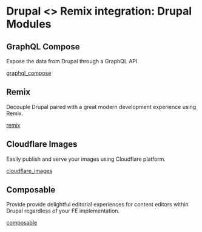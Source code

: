 # Drupal <> Remix integration: Drupal Modules

## GraphQL Compose
Expose the data from Drupal through a GraphQL API.

[graphql_compose](https://www.drupal.org/project/graphql_compose)

## Remix

Decouple Drupal paired with a great modern development experience using Remix.

[remix](https://www.drupal.org/project/remix)

## Cloudflare Images

Easily publish and serve your images using Cloudflare platform.

[cloudflare_images](https://www.drupal.org/project/cloudflare_images)

## Composable

Provide provide delightful editorial experiences for content editors within Drupal regardless of your FE implementation.

[composable](https://www.drupal.org/project/composable)
